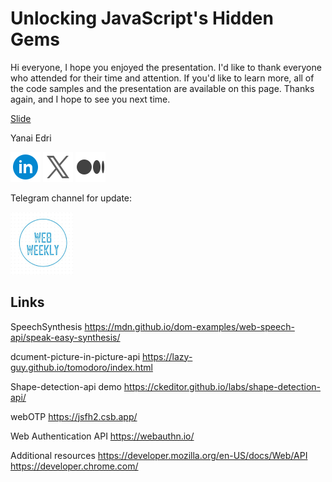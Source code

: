 # Unlocking JavaScript's Hidden Gems

Hi everyone,
I hope you enjoyed the presentation. I'd like to thank everyone who attended for their time and attention.
If you'd like to learn more, all of the code samples and the presentation are available on this page.
Thanks again, and I hope to see you next time.

[Slide](./assets/reversim24Slide.pdf)

Yanai Edri

[![Linkedin](./assets/icons8-linkedin-circled-48.png)]([https://www.linkedin.com/in/yanaiedri/])
[![X(Twitter)](./assets/icons8-twitterx-48.png)]([https://twitter.com/yanaiEdri])
[![Medium](./assets/icons8-medium-48.png)]([https://medium.com/@yedri])

Telegram channel for update:

[![WebWeekly](./assets/webWeekly.png)]([https://t.me/webWekkly])

## Links

SpeechSynthesis
https://mdn.github.io/dom-examples/web-speech-api/speak-easy-synthesis/

dcument-picture-in-picture-api
https://lazy-guy.github.io/tomodoro/index.html

Shape-detection-api demo
https://ckeditor.github.io/labs/shape-detection-api/

webOTP
https://jsfh2.csb.app/

Web Authentication API
https://webauthn.io/

Additional resources
https://developer.mozilla.org/en-US/docs/Web/API
https://developer.chrome.com/
